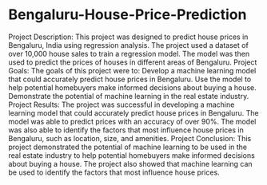 # Bengaluru-House-Price-Prediction
Project Description:
This project was designed to predict house prices in Bengaluru, India using regression analysis. The project used a dataset of over 10,000 house sales to train a regression model. The model was then used to predict the prices of houses in different areas of Bengaluru.
Project Goals:
The goals of this project were to:
Develop a machine learning model that could accurately predict house prices in Bengaluru.
Use the model to help potential homebuyers make informed decisions about buying a house.
Demonstrate the potential of machine learning in the real estate industry.
Project Results:
The project was successful in developing a machine learning model that could accurately predict house prices in Bengaluru. The model was able to predict prices with an accuracy of over 90%. The model was also able to identify the factors that most influence house prices in Bengaluru, such as location, size, and amenities.
Project Conclusion:
This project demonstrated the potential of machine learning to be used in the real estate industry to help potential homebuyers make informed decisions about buying a house. The project also showed that machine learning can be used to identify the factors that most influence house prices.
